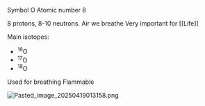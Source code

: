 Symbol O
Atomic number 8

8 protons, 8-10 neutrons.
Air we breathe
Very important for [[Life]]

Main isotopes:
* <sup>16</sup>O
* <sup>17</sup>O
* <sup>18</sup>O

Used for breathing
Flammable

![Pasted_image_20250419013158.png](pasted_image_20250419013158.png)

